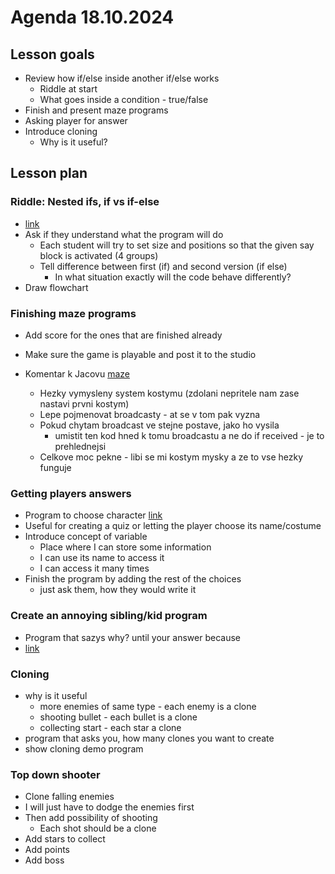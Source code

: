 # Agenda 18.10.2024

## Lesson goals
- Review how if/else inside another if/else works
  - Riddle at start
  - What goes inside a condition - true/false
- Finish and present maze programs
- Asking player for answer
- Introduce cloning
  - Why is it useful?

## Lesson plan

### Riddle: Nested ifs, if vs if-else
- [link](https://scratch.mit.edu/projects/1083177321/)
- Ask if they understand what the program will do
  - Each student will try to set size and positions so that the given say block is activated (4 groups)
  - Tell difference between first (if) and second version (if else)
    - In what situation exactly will the code behave differently?
- Draw flowchart

### Finishing maze programs
- Add score for the ones that are finished already
- Make sure the game is playable and post it to the studio

- Komentar k Jacovu [maze](https://scratch.mit.edu/projects/1076863718/)
  - Hezky vymysleny system kostymu (zdolani nepritele nam zase nastavi prvni kostym)
  - Lepe pojmenovat broadcasty - at se v tom pak vyzna
  - Pokud chytam broadcast ve stejne postave, jako ho vysila
    - umistit ten kod hned k tomu broadcastu a ne do if received - je to prehlednejsi
  - Celkove moc pekne - libi se mi kostym mysky a ze to vse hezky funguje

### Getting players answers
- Program to choose character [link](https://scratch.mit.edu/projects/1083189995/)
- Useful for creating a quiz or letting the player choose its name/costume
- Introduce concept of variable
  - Place where I can store some information
  - I can use its name to access it
  - I can access it many times
- Finish the program by adding the rest of the choices 
  - just ask them, how they would write it

### Create an annoying sibling/kid program
- Program that sazys why? until your answer because
- [link](https://scratch.mit.edu/projects/1083198534)

### Cloning
- why is it useful
  - more enemies of same type - each enemy is a clone
  - shooting bullet - each bullet is a clone
  - collecting start - each star a clone
- program that asks you, how many clones you want to create
- show cloning demo program

### Top down shooter
- Clone falling enemies 
- I will just have to dodge the enemies first
- Then add possibility of shooting
  - Each shot should be a clone
- Add stars to collect
- Add points
- Add boss
